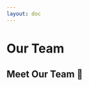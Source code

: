 ```yaml
---
layout: doc
---
```


<script setup>
import {
  VPTeamPage,
  VPTeamPageTitle,
  VPTeamMembers
} from 'vitepress/theme'

const members = [
  {
    avatar: 'https://avatars.githubusercontent.com/u/54088075',
    name: 'CircleCrop',
    title: '技术专家',
    description: '专注于前端技术开发和数字媒体工作流优化。',
    links: [
      { icon: 'github', link: 'https://github.com/CircleCrop' },
      { icon: 'linkedin', link: 'https://www.linkedin.com/in/circlecrop' },
    ]
  },
  {
    avatar: 'https://avatars.githubusercontent.com/u/132267698',
    name: 'TonyShen',
    title: '编辑',
    description: '热爱文字创作与内容策划，致力于传播校园文化与技术知识。',
    links: [
      { icon: {
       svg: '<svg xmlns="http://www.w3.org/2000/svg" width="512" height="400" viewBox="0 0 512 512"><path fill="currentColor" d="M488.6 104.1c16.7 18.1 24.4 39.7 23.3 65.7v202.4c-.4 26.4-9.2 48.1-26.5 65.1c-17.2 17-39.1 25.9-65.5 26.7H92.02c-26.45-.8-48.21-9.8-65.28-27.2C9.682 419.4.767 396.5 0 368.2V169.8c.767-26 9.682-47.6 26.74-65.7C43.81 87.75 65.57 78.77 92.02 78h29.38L96.05 52.19c-5.75-5.73-8.63-13-8.63-21.79c0-8.8 2.88-16.06 8.63-21.797C101.8 2.868 109.1 0 117.9 0q13.2 0 21.9 8.603L213.1 78h88l74.5-69.397C381.7 2.868 389.2 0 398 0q13.2 0 21.9 8.603c5.7 5.737 8.6 12.997 8.6 21.797c0 8.79-2.9 16.06-8.6 21.79L394.6 78h29.3c26.4.77 48 9.75 64.7 26.1m-38.8 69.7c-.4-9.6-3.7-17.4-10.7-23.5c-5.2-6.1-14-9.4-22.7-9.8H96.05c-9.59.4-17.45 3.7-23.58 9.8c-6.14 6.1-9.4 13.9-9.78 23.5v194.4c0 9.2 3.26 17 9.78 23.5s14.38 9.8 23.58 9.8H416.4c9.2 0 17-3.3 23.3-9.8s9.7-14.3 10.1-23.5zm-264.3 42.7c6.3 6.3 9.7 14.1 10.1 23.2V273c-.4 9.2-3.7 16.9-9.8 23.2c-6.2 6.3-14 9.5-23.6 9.5s-17.5-3.2-23.6-9.5s-9.4-14-9.8-23.2v-33.3c.4-9.1 3.8-16.9 10.1-23.2s13.2-9.6 23.3-10c9.2.4 17 3.7 23.3 10m191.5 0c6.3 6.3 9.7 14.1 10.1 23.2V273c-.4 9.2-3.7 16.9-9.8 23.2s-14 9.5-23.6 9.5s-17.4-3.2-23.6-9.5c-7-6.3-9.4-14-9.7-23.2v-33.3c.3-9.1 3.7-16.9 10-23.2s14.1-9.6 23.3-10c9.2.4 17 3.7 23.3 10"/></svg>'
      }, link: 'https://space.bilibili.com/101381947/' },
    ]
  },

]
</script>

# Our Team

## Meet Our Team 👋
<br />

<VPTeamMembers size="small" :members="members" />


<style>
.VPTeamMembers .vp-team-member .vp-team-avatar img {
  border-radius: 50%;
  box-shadow: 0 4px 8px rgba(0, 0, 0, 0.1);
}
</style>
